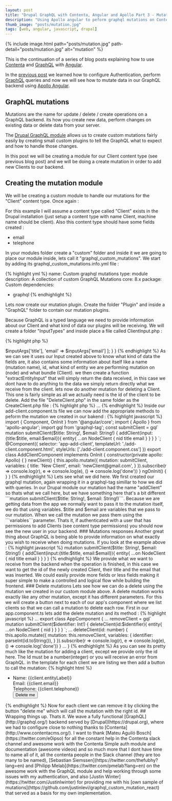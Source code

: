 ```yaml
---
layout: post
title: "Drupal GraphQL with Contenta, Angular and Apollo Part 3 - Mutations"
description: "Using Apollo angular to peform graphql mutations on Contenta."
thumb_image: "posts/mutation.jpg"
tags: [web, angular, javascript, drupal]
---
```


{% include image.html path="posts/mutation.jpg" path-detail="posts/mutation.jpg" alt="mutation" %}

This is the continuation of a series of blog posts explaining how to use [Contenta](http://www.contentacms.org/) and [GraphQL](http://graphql.org/) with [Angular](https://angular.io/).

In the [previous post](/posts/drupal-graphql-with-angular-and-apollo-part2) we learned how to configure Authentication, perform [GraphQL](http://graphql.org/) queries and now we will see how to mutate data in our GraphQL backend using [Apollo Angular](https://github.com/apollographql/apollo-angular).

## GraphQL mutations

Mutations are the name for update / delete / create operations on a GraphQL backend. its how you create new data, perform changes on existing data or delete data from your server.

The [Drupal GraphQL module](https://github.com/drupal-graphql/graphql) allows us to create custom mutations fairly easily by creating small custom plugins to tell the GraphQL what to expect and how to handle those changes.

In this post we will be creating a module for our Client content type (see previous blog post) and we will be doing a create mutation in order to add new Clients to our backend.

## Creating the mutation module

We will be creating a custom module to handle our mutations for the "Client" content type. Once again :

For this example I will assume a content type called "Client" exists in the Drupal installation (just setup a content type with name Client, machine name should be client). Also this content type should have some fields created : 

-  email
-  telephone

In your modules folder create a "custom" folder and inside it we are going to place our module inside, lets call it "graphql_custom_mutations". We start by adding its graphql_custom_mutations.info.yml file : 

{% highlight yml %}
name: Custom graphql mutations
type: module
description: A collection of custom GraphQL Mutations
core: 8.x
package: Custom
dependencies:
  - graphql
{% endhighlight %}

Lets now create our mutation plugin. Create the folder "Plugin" and inside a "GraphQL" folder to contain our mutation plugins. 

Because GraphQL is a typed language we need to provide information about our Client and what kind of data our plugins will be receiving. We will create a folder "InputTypes" and inside place a file called ClientInput.php : 

{% highlight php %}
<?php

namespace Drupal\graphql_custom_mutations\Plugin\GraphQL\InputTypes;

use Drupal\graphql\Plugin\GraphQL\InputTypes\InputTypePluginBase;

/**
 * Client input type.
 *
 * @GraphQLInputType(
 *   id = "client_input",
 *   name = "ClientInput",
 *   fields = {
 *     "title" = "String",
 *     "email" = "String",
 *   }
 * )
 */
class ClientInput extends InputTypePluginBase {

}
{% endhighlight %}

This file will be used by our Create Client mutation (will will get to it soon) and it will tell which data and type to expect. In our case the client has an id, a name and two fields which are the email and telephone fields we mentioned above. Both are of type ```String```.

Next we will do our mutations, lets make a folder inside our "Plugin/GraphQL" folder called "Mutations". Inside lets first place our Create Client mutation to handle creating a new client. Lets make a file called "AddClient.php" : 

{% highlight php %}
<?php

namespace Drupal\graphql_custom_mutations\Plugin\GraphQL\Mutations;

use Drupal\graphql\Annotation\GraphQLMutation;
use Drupal\graphql\GraphQL\Type\InputObjectType;
use Drupal\graphql\Plugin\GraphQL\InputTypes\InputTypePluginBase;
use Drupal\graphql_core\Plugin\GraphQL\Mutations\Entity\CreateEntityBase;
use Youshido\GraphQL\Execution\ResolveInfo;

/**
 *  A Simple Client mutation.
 *
 * @GraphQLMutation(
 *   id = "add_client",
 *   entity_type = "node",
 *   entity_bundle = "client",
 *   secure = true,
 *   name = "addClient",
 *   type = "EntityCrudOutput",
 *   arguments = {
 *      "input" = "ClientInput"
 *   }
 * )
 */
class AddClient extends CreateEntityBase {

  /**
   * {@inheritdoc}
   */
  protected function extractEntityInput(array $inputArgs, InputObjectType $inputType, ResolveInfo $info) {
    return [
      'title' => $inputArgs['title'],
      'email' => $inputArgs['email']
    ];
  }
}
{% endhighlight %}

As we can see it uses our Input created above to know what kind of data the fields are, it also contains some information about itself like a name (mutation name), id, what kind of entity we are performing mutation on (node) and what bundle (Client).

we then create a function "extractEntityInput" that will simply return the data received, in this case we dont have to do anything to the data we simply return directly what we receive from the client.

lets now do another mutation for deleting a Client. This one is fairly simple as all we actually need is the id of the client to be delete. Add the file "DeleteClient.php" in the same folder as the CreateClient.php file : 

{% highlight php %}
<?php

namespace Drupal\graphql_custom_mutations\Plugin\GraphQL\Mutations;


use Drupal\graphql\Annotation\GraphQLMutation;
use Drupal\graphql_core\Plugin\GraphQL\Mutations\Entity\DeleteEntityBase;


/**
 *  A Simple Client mutation.
 *
 * @GraphQLMutation(
 *   id = "delete_client",
 *   entity_type = "node",
 *   entity_bundle = "client",
 *   secure = true,
 *   name = "deleteClient",
 *   type = "EntityCrudOutput",
 *   arguments = {
 *     "id" = "Int"
 *   }
 * )
 */
class DeleteClient extends DeleteEntityBase {

}
{% endhighlight %}

Thats it!! we have a module that has a simple create and delete mutation, and we can move to Apollo in our Angular app to run this mutation.

## Performing mutations with Apollo

To handle adding a new client in our Angular app I will be creating a separate module for this. With the CLI run the following command : 

{% highlight bash %}
ng generate component components/add-client
{% endhighlight %}

Lets now add this component to our root component (app.component.ts) so that it shows up in our app : 

{% highlight html %}
...
<app-add-client></app-add-client>
...
{% endhighlight %}

Inside our add-client.component.ts file we can now add the appropriate methods to peform the mutation we created in our bakend : 

{% highlight javascript %}
import { Component, OnInit } from '@angular/core';

import { Apollo } from 'apollo-angular';
import gql from 'graphql-tag';

const submitClient = gql`
mutation submitClient($title: String!, $email: String!) {
  addClient(input:{title:$title, email:$email}){
    entity{
      ...on NodeClient {
        nid
        title
        email
      }
    }
  }
}
`;

@Component({
  selector: 'app-add-client',
  templateUrl: './add-client.component.html',
  styleUrls: ['./add-client.component.css']
})
export class AddClientComponent implements OnInit {

  constructor(private apollo: Apollo) { }

  newClient() {
    this.apollo.mutate({
      mutation: submitClient,
      variables: {
        title: 'New Client',
        email: 'newClient@gmail.com',
      }
    }).subscribe(r => console.log(r), e => console.log(e), () => console.log('done'))
  }

  ngOnInit() {
  }
}

{% endhighlight %}

Lets see what we did here. We first created our graphql mutation, again wrapping it in a graphql-tag simillar to how we did with queries. In our Drupal module our mutation had the name "addClient" so thats what we call here, but we have something here that's a bit different ```mutation submitClient($title: String!, $email: String!)```. 

Because we are getting data from the app we normally want to pass it to the mutation itself, we do that using variables. $title and $email are variables that we pass to our mutation. When we call the mutation we pass them using the ```variables```parameter.

Thats it, if authenticated with a user that has permissions to add Clients (see content type permissions) you should now see the new user in your backend.

### Mutations responses

Another great thing about GraphQL is being able to provide information on what exactly you wish to receive when doing mutations. If you look at the example above : 

{% highlight javascript %}
mutation submitClient($title: String!, $email: String!) {
  addClient(input:{title:$title, email:$email}){
    entity{
      ...on NodeClient {
        nid
        title
        email
      }
    }
  }
}
{% endhighlight %}

We provide what we want to receive from the backend when the operation is finished, in this case we want to get the id of the newly created Client, their title and the email that was inserted. We could easily provide more fields or less fields making it super simple to make a controlled and logical flow while building the frontend.

### Delete mutations

Lets see how we can do a delete using the mutation we created in our custom module above. A delete mutation works exactly like any other mutation, except it has different parameters.

For this we will create a button next to each of our app's component where we list clients so that we can call a mutation to delete each row. First in our app.component.ts lets add the delete mutation and its method : 

{% highlight javascript %}
...
export class AppComponent {
  ...
  removeClient = gql`
  mutation submitClient($identifier: Int!) {
  deleteClient(id:$identifier){
    entity{
      ...on NodeClient {
        nid
      }
    }
  }
}
`;
  ...
  deleteClient(id: number) {
    this.apollo.mutate({
      mutation: this.removeClient,
      variables: {
        identifier: parseInt(id.toString()),
      }
    }).subscribe(r => console.log(r), e => console.log(e), () => console.log('done'))
  }
...
}
{% endhighlight %}

As you can see its pretty much like the mutation for adding a client, except we provide only the id here. The Id must be a number(integer) or you will receive an error from GraphQL.

in the template for each client we are listing we then add a button to call the mutation: 

{% highlight html %}
<ul>
  <li *ngFor="let client of clients | async">
    <div>
      Name: {{client.entityLabel}}
    </div>
    <div>
      Email: {{client.email}}
    </div>
    <div>
      Telephone: {{client.telephone}}
    </div>
    <div>
      <button (click)="deleteClient(client.entityId)">Delete me</button>
    </div>
  </li>
</ul>
{% endhighlight %}

Now for each client we can remove it by clicking the button "delete me" which will call the mutation with the right id.

## Wrapping things up.

Thats it. We wave a fully functional [GraphQL](http://graphql.org/) backend served by [Drupal](https://drupal.org), where we had to configure close to nothing thanks to [Contenta](http://www.contentacms.org/).

I want to thank [Mateu Aguiló Bosch](https://twitter.com/e0ipso) for all the constant help in the Contenta slack channel and awesome work with the Contenta Simple auth module and documentation (awesome videos) and so much more that I dont have time to name all of it, all the contenta people in the Slack channel (they are too many to be named), [Sebastian Siemssen](https://twitter.com/thefubhy?lang=en) and [Philipp Melab](https://twitter.com/pmelab?lang=en) on the awesome work with the GraphQL module and help working through some issues with my authentication, and also [Justin Winter](https://twitter.com/Justinlwinter) for providing me with his [own sample of mutations](https://github.com/justinlevi/graphql_custom_mutation_react) that served as a basis for my own implementation.
